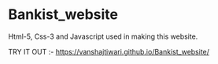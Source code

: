 # Bankist_website
Html-5, Css-3 and Javascript used in making this website.

TRY IT OUT :- https://vanshajtiwari.github.io/Bankist_website/
